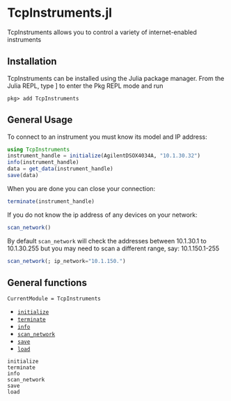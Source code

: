 # TcpInstruments.jl

TcpInstruments allows you to control a variety of internet-enabled instruments

## Installation
TcpInstruments can be installed using the Julia package manager. From the Julia REPL, type ] to enter the Pkg REPL mode and run

```
pkg> add TcpInstruments
```

## General Usage

To connect to an instrument you must know its model and
IP address:

```julia
using TcpInstruments
instrument_handle = initialize(AgilentDSOX4034A, "10.1.30.32")
info(instrument_handle)
data = get_data(instrument_handle)
save(data)
```
When you are done you can close your connection:
```julia
terminate(instrument_handle)
```

If you do not know the ip address of any devices on your network:
```julia
scan_network()
```

By default `scan_network` will check the addresses between
10.1.30.1 to 10.1.30.255 but you may need to scan a different range,
say: 10.1.150.1-255
```julia
scan_network(; ip_network="10.1.150.")
```

## General functions
```@meta
CurrentModule = TcpInstruments
```

- [`initialize`](@ref)
- [`terminate`](@ref)
- [`info`](@ref)
- [`scan_network`](@ref)
- [`save`](@ref)
- [`load`](@ref)

```@docs
initialize
terminate
info
scan_network
save
load
```
